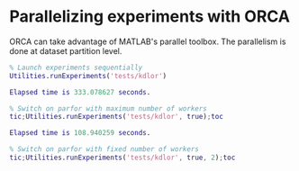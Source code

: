 # Parallelizing experiments with ORCA

ORCA can take advantage of MATLAB's parallel toolbox. The parallelism is done at dataset partition level.

```MATLAB
% Launch experiments sequentially
Utilities.runExperiments('tests/kdlor')

Elapsed time is 333.078627 seconds.

% Switch on parfor with maximum number of workers
tic;Utilities.runExperiments('tests/kdlor', true);toc

Elapsed time is 108.940259 seconds.

% Switch on parfor with fixed number of workers
tic;Utilities.runExperiments('tests/kdlor', true, 2);toc

```
